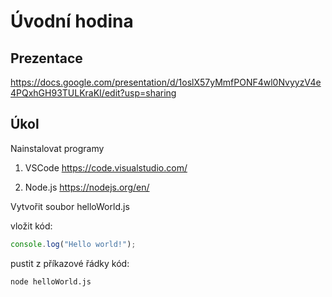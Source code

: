 # Úvodní hodina

## Prezentace
https://docs.google.com/presentation/d/1oslX57yMmfPONF4wl0NvyyzV4e4PQxhGH93TULKraKI/edit?usp=sharing


## Úkol
Nainstalovat programy

1. VSCode
https://code.visualstudio.com/

2. Node.js
https://nodejs.org/en/


Vytvořit soubor helloWorld.js

vložit kód:
```javascript
console.log("Hello world!");
```

pustit z příkazové řádky kód:
```
node helloWorld.js
```
